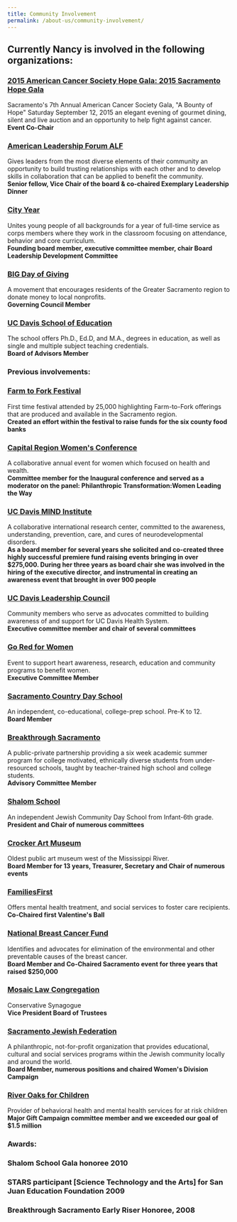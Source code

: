 ```yaml
---
title: Community Involvement
permalink: /about-us/community-involvement/
---
```

## Currently Nancy is involved in the following organizations:

### [2015 American Cancer Society Hope Gala: 2015 Sacramento Hope Gala](//main.acsevents.org/site/TR/Gala/GalaFY10California?pg=entry&fr_id=69670#.VU5Zc1PF-Us/ "2015 American Cancer Society Hope Gala: 2015 Sacramento Hope Gala")

Sacramento's 7th Annual American Cancer Society Gala, "A Bounty of Hope" Saturday September 12, 2015 an elegant evening of gourmet dining, silent and live auction and an opportunity to help fight against cancer.\
**Event Co-Chair**

### [American Leadership Forum ALF](//www.alf-mvc.org/ "American Leadership Forum ALF")

Gives leaders from the most diverse elements of their community an opportunity to build trusting relationships with each other and to develop skills in collaboration that can be applied to benefit the community.\
**Senior fellow, Vice Chair of the board & co-chaired Exemplary Leadership Dinner**

### [City Year](//www.cityyear.org/sacramento.aspx "City Year")

Unites young people of all backgrounds for a year of full-time service as corps members where they work in the classroom focusing on attendance, behavior and core curriculum.\
**Founding board member, executive committee member, chair Board Leadership Development Committee**

### [BIG Day of Giving](https://bigdayofgiving.org/ "BIG Day of Giving")

A movement that encourages residents of the Greater Sacramento region to donate money to local nonprofits.\
**Governing Council Member**

### [UC Davis School of Education](//education.ucdavis.edu/ "UC Davis School of Education")

The school offers Ph.D., Ed.D, and M.A., degrees in education, as well as single and multiple subject teaching credentials.\
**Board of Advisors Member**

### Previous involvements:

### [Farm to Fork Festival](//farmtoforkcapital.com/festival-info/ "Farm to Fork Festival")

First time festival attended by 25,000 highlighting Farm-to-Fork offerings that are produced and available in the Sacramento region.\
**Created an effort within the festival to raise funds for the six county food banks**

### [Capital Region Women's Conference](//www.capregionwomen.com/ "Capital Region Women's Conference")

A collaborative annual event for women which focused on health and wealth.\
**Committee member for the Inaugural conference and served as a moderator on the panel: Philanthropic Transformation:Women Leading the Way**

### [UC Davis MIND Institute](//www.ucdmc.ucdavis.edu/mindinstitute/ "UC Davis MIND Institute")

A collaborative international research center, committed to the awareness, understanding, prevention, care, and cures of neurodevelopmental disorders.\
**As a board member for several years she solicited and co-created three highly successful premiere fund raising events bringing in over $275,000. During her three years as board chair she was involved in the hiring of the executive director, and instrumental in creating an awareness event that brought in over 900 people**

### [UC Davis Leadership Council](//www.ucdmc.ucdavis.edu/leadershipcouncil/ "UC Davis Leadership Council")

Community members who serve as advocates committed to building awareness of and support for UC Davis Health System.\
**Executive committee member and chair of several committees**

### [Go Red for Women](https://www.goredforwomen.org/ "Go Red for Women")

Event to support heart awareness, research, education and community programs to benefit women.\
**Executive Committee Member**

### [Sacramento Country Day School](//www.saccds.org/ "Sacramento Country Day School")

An independent, co-educational, college-prep school. Pre-K to 12.\
**Board Member**

### [Breakthrough Sacramento](//www.saccds.org/inside-scds/breakthrough-sacramento/ "Breakthrough Sacramento")

A public-private partnership providing a six week academic summer program for college motivated, ethnically diverse students from under-resourced schools, taught by teacher-trained high school and college students.\
**Advisory Committee Member**

### [Shalom School](//www.shalomschool.org/ "Shalom School")

An independent Jewish Community Day School from Infant-6th grade.\
**President and Chair of numerous committees**

### [Crocker Art Museum](//crockerartmuseum.org/ "Crocker Art Museum")

Oldest public art museum west of the Mississippi River.\
**Board Member for 13 years, Treasurer, Secretary and Chair of numerous events**

### [FamiliesFirst](//emqff.org/ "FamiliesFirst")

Offers mental health treatment, and social services to foster care recipients.\
**Co-Chaired first Valentine's Ball**

### [National Breast Cancer Fund](//www.breastcancerfund.org/ "National Breast Cancer Fund")

Identifies and advocates for elimination of the environmental and other preventable causes of the breast cancer.\
**Board Member and Co-Chaired Sacramento event for three years that raised $250,000**

### [Mosaic Law Congregation](//www.mosaiclaw.org/ "Mosaic Law Congregation")

Conservative Synagogue\
**Vice President Board of Trustees**

### [Sacramento Jewish Federation](//jewishsac.org/ "Sacramento Jewish Federation")

A philanthropic, not-for-profit organization that provides educational, cultural and social services programs within the Jewish community locally and around the world.\
**Board Member, numerous positions and chaired Women's Division Campaign**

### [River Oaks for Children](//www.riveroak.org/ "River Oaks for Children")

Provider of behavioral health and mental health services for at risk children\
**Major Gift Campaign committee member and we exceeded our goal of $1.5 million**

### Awards:

### Shalom School Gala honoree 2010

### STARS participant [Science Technology and the Arts] for San Juan Education Foundation 2009

### Breakthrough Sacramento Early Riser Honoree, 2008